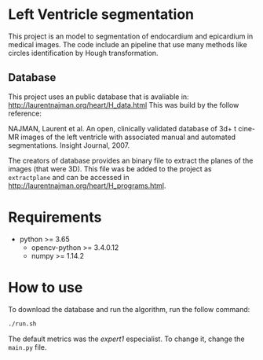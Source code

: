 # Left Ventricle segmentation
This project is an model to segmentation of endocardium and epicardium in medical images. The code include an pipeline that use many methods like circles identification by Hough transformation.


## Database
This project uses an public database that is avaliable in: http://laurentnajman.org/heart/H_data.html
This was build by the follow reference: 


NAJMAN, Laurent et al. An open, clinically validated database of 3d+ t cine-MR images of the left ventricle with associated manual and automated segmentations. Insight Journal, 2007.


The creators of database provides an binary file to extract the planes of the images (that were 3D). This file was be added to the project as `extractplane` and can be accessed in http://laurentnajman.org/heart/H_programs.html.

# Requirements
- python >= 3.65
  - opencv-python >= 3.4.0.12
  - numpy >= 1.14.2

# How to use
To download the database and run the algorithm, run the follow command:

```bash
./run.sh
```


The default metrics was the *expert1* especialist. To change it, change the `main.py` file.
